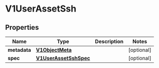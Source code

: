 # V1UserAssetSsh

## Properties
Name | Type | Description | Notes
------------ | ------------- | ------------- | -------------
**metadata** | [**V1ObjectMeta**](V1ObjectMeta.md) |  |  [optional]
**spec** | [**V1UserAssetSshSpec**](V1UserAssetSshSpec.md) |  |  [optional]
